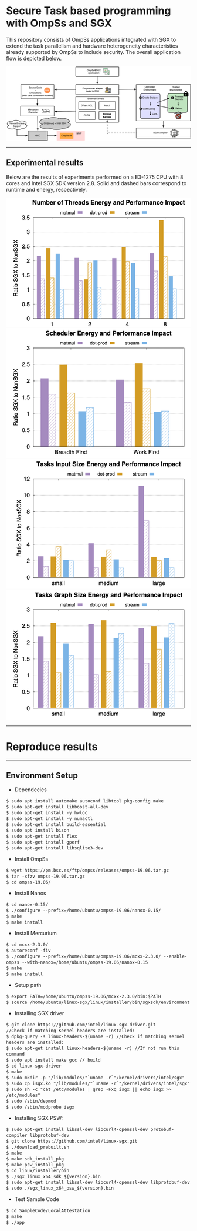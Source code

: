 # Secure Task based programming with OmpSs and SGX

This repository consists of OmpSs applications integrated with SGX to extend the task parallelism and hardware heterogeneity characteristics already supported by OmpSs to include security. The overall application flow is depicted below.

![alt text](https://raw.githubusercontent.com/isabellyrocha/ompss-sgx-apps/master/figures/ompss_sgx_app.png)

------------------------------------
Experimental results
------------------------------------

Below are the results of experiments performed on a E3-1275 CPU with 8 cores and Intel SGX SDK version 2.8. Solid and dashed bars correspond to runtime and energy, respectively.

![alt text](https://raw.githubusercontent.com/isabellyrocha/ompss-sgx-apps/master/figures/threads.png)
![alt text](https://raw.githubusercontent.com/isabellyrocha/ompss-sgx-apps/master/figures/schedule.png)
![alt text](https://raw.githubusercontent.com/isabellyrocha/ompss-sgx-apps/master/figures/input.png)
![alt text](https://raw.githubusercontent.com/isabellyrocha/ompss-sgx-apps/master/figures/graph.png)

------------------------------------
# Reproduce results
------------------------------------

## Environment Setup

- Dependecies
```
$ sudo apt install automake autoconf libtool pkg-config make
$ sudo apt-get install libboost-all-dev
$ sudo apt-get install -y hwloc
$ sudo apt-get install -y numactl
$ sudo apt-get install build-essential
$ sudo apt install bison
$ sudo apt-get install flex
$ sudo apt-get install gperf
$ sudo apt-get install libsqlite3-dev
```

- Install OmpSs
```
$ wget https://pm.bsc.es/ftp/ompss/releases/ompss-19.06.tar.gz
$ tar -xfzv ompss-19.06.tar.gz
$ cd ompss-19.06/
```

- Install Nanos
```
$ cd nanox-0.15/
$ ./configure --prefix=/home/ubuntu/ompss-19.06/nanox-0.15/
$ make
$ make install
```

- Install Mercurium 
```
$ cd mcxx-2.3.0/
$ autoreconf -fiv
$ ./configure --prefix=/home/ubuntu/ompss-19.06/mcxx-2.3.0/ --enable-ompss --with-nanox=/home/ubuntu/ompss-19.06/nanox-0.15
$ make
$ make install
```

- Setup path
```
$ export PATH=/home/ubuntu/ompss-19.06/mcxx-2.3.0/bin:$PATH
$ source /home/ubuntu/linux-sgx/linux/installer/bin/sgxsdk/environment
```

- Installing SGX driver
```
$ git clone https://github.com/intel/linux-sgx-driver.git
//Check if matching Kernel headers are installed: 
$ dpkg-query -s linux-headers-$(uname -r) //Check if matching Kernel headers are installed: 
$ sudo apt-get install linux-headers-$(uname -r) //If not run this command
$ sudo apt install make gcc // build
$ cd linux-sgx-driver
$ make
$ sudo mkdir -p "/lib/modules/"`uname -r`"/kernel/drivers/intel/sgx"    
$ sudo cp isgx.ko "/lib/modules/"`uname -r`"/kernel/drivers/intel/sgx"    
$ sudo sh -c "cat /etc/modules | grep -Fxq isgx || echo isgx >> /etc/modules"    
$ sudo /sbin/depmod
$ sudo /sbin/modprobe isgx
```

- Installing SGX PSW:
```
$ sudo apt-get install libssl-dev libcurl4-openssl-dev protobuf-compiler libprotobuf-dev
$ git clone https://github.com/intel/linux-sgx.git
$ ./download_prebuilt.sh
$ make
$ make sdk_install_pkg
$ make psw_install_pkg
$ cd linux/installer/bin
$ ./sgx_linux_x64_sdk_${version}.bin
$ sudo apt-get install libssl-dev libcurl4-openssl-dev libprotobuf-dev
$ sudo ./sgx_linux_x64_psw_${version}.bin
```

- Test Sample Code
```
$ cd SampleCode/LocalAttestation
$ make
$ ./app
```
